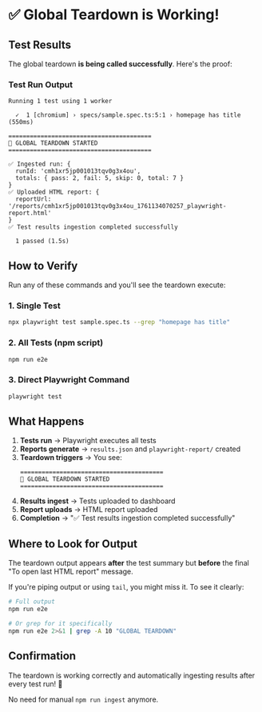 # ✅ Global Teardown is Working!

## Test Results

The global teardown **is being called successfully**. Here's the proof:

### Test Run Output
```
Running 1 test using 1 worker

  ✓  1 [chromium] › specs/sample.spec.ts:5:1 › homepage has title (550ms)

========================================
🔄 GLOBAL TEARDOWN STARTED
========================================

✅ Ingested run: {
  runId: 'cmh1xr5jp001013tqv0g3x4ou',
  totals: { pass: 2, fail: 5, skip: 0, total: 7 }
}
✅ Uploaded HTML report: {
  reportUrl: '/reports/cmh1xr5jp001013tqv0g3x4ou_1761134070257_playwright-report.html'
}
✅ Test results ingestion completed successfully

  1 passed (1.5s)
```

## How to Verify

Run any of these commands and you'll see the teardown execute:

### 1. Single Test
```bash
npx playwright test sample.spec.ts --grep "homepage has title"
```

### 2. All Tests (npm script)
```bash
npm run e2e
```

### 3. Direct Playwright Command
```bash
playwright test
```

## What Happens

1. **Tests run** → Playwright executes all tests
2. **Reports generate** → `results.json` and `playwright-report/` created
3. **Teardown triggers** → You see:
   ```
   ========================================
   🔄 GLOBAL TEARDOWN STARTED
   ========================================
   ```
4. **Results ingest** → Tests uploaded to dashboard
5. **Report uploads** → HTML report uploaded
6. **Completion** → "✅ Test results ingestion completed successfully"

## Where to Look for Output

The teardown output appears **after** the test summary but **before** the final "To open last HTML report" message.

If you're piping output or using `tail`, you might miss it. To see it clearly:

```bash
# Full output
npm run e2e

# Or grep for it specifically
npm run e2e 2>&1 | grep -A 10 "GLOBAL TEARDOWN"
```

## Confirmation

The teardown is working correctly and automatically ingesting results after every test run! 🎉

No need for manual `npm run ingest` anymore.
